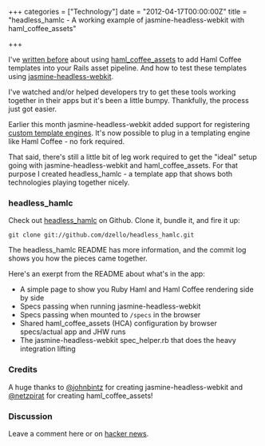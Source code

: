 +++
categories = ["Technology"]
date = "2012-04-17T00:00:00Z"
title = "headless_hamlc - A working example of jasmine-headless-webkit with haml_coffee_assets"

+++

I've [written before](http://blog.joshdzielak.com/blog/2011/12/24/using-haml-coffee-assets-with-jasmine-headless-webkit/) about using [haml_coffee_assets](https://github.com/netzpirat/haml_coffee_assets) to add Haml Coffee templates into your Rails asset pipeline. And how to test these templates using [jasmine-headless-webkit](https://github.com/johnbintz/jasmine-headless-webkit).

I've watched and/or helped developers try to get these tools working together in their apps but it's been a little bumpy. Thankfully, the process just got easier.

Earlier this month jasmine-headless-webkit added support for registering [custom template engines](https://github.com/johnbintz/jasmine-headless-webkit/pull/111). It's now possible to plug in a templating engine like Haml Coffee - no fork required.

That said, there's still a little bit of leg work required to get the "ideal" setup going with jasmine-headless-webkit and haml_coffee_assets. For that purpose I created headless_hamlc - a template app that shows both technologies playing together nicely.

### headless_hamlc

Check out [headless_hamlc](https://github.com/dzello/headless_hamlc) on Github. Clone it, bundle it, and fire it up:

```
git clone git://github.com/dzello/headless_hamlc.git
```

The headless_hamlc README has more information, and the commit log shows you how the pieces came together.

Here's an exerpt from the README about what's in the app:

- A simple page to show you Ruby Haml and Haml Coffee rendering side by side
- Specs passing when running jasmine-headless-webkit
- Specs passing when mounted to `/specs` in the browser
- Shared haml_coffee_assets (HCA) configuration by browser specs/actual app and JHW runs
- The jasmine-headless-webkit spec_helper.rb that does the heavy integration lifting

### Credits

A huge thanks to [@johnbintz](https://twitter.com/johnbintz) for creating jasmine-headless-webkit and [@netzpirat](https://twitter.com/netzpirat) for creating haml_coffee_assets!

### Discussion

Leave a comment here or on [hacker news](http://news.ycombinator.com/item?id=3859970).
